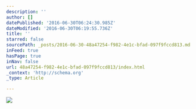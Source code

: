 ```yaml
---
description: ''
author: []
datePublished: '2016-06-30T06:24:30.985Z'
dateModified: '2016-06-30T06:19:55.736Z'
title: ''
starred: false
sourcePath: _posts/2016-06-30-48a47254-f982-4e1c-bfad-097f9fccd813.md
inFeed: true
hasPage: true
inNav: false
url: 48a47254-f982-4e1c-bfad-097f9fccd813/index.html
_context: 'http://schema.org'
_type: Article

---
```

![](https://the-grid-user-content.s3-us-west-2.amazonaws.com/805b5994-7e94-4866-a6e0-af0d935f5992.jpg)